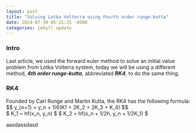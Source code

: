 ```yaml
---
layout: post
title: "Solving Lotka Volterra using Fourth order runge-kutta"
date: 2024-07-30 05:15:25 -0500
categories: jekyll update
---
```


### Intro
Last article, we used the forward euler method to solve an initial value problem from Lotka Volterra system, today we will be using a different method, ***4th order runge-kutta***, abbreviated ***RK4***, to do the same thing.

### RK4
Founded by Carl Runge and Martin Kutta, the RK4 has the following formula:  
\$$ y_{n+1} = y_n + 1/6(K1 + 2K_2 + 2K_3 + K_4) \$$  
\$ K_1 = hf(x_n, y_n) \$
\$ K_2 = hf(x_n + 1/2h, y_n + 1/2K_1) \$




aasdassdasd
